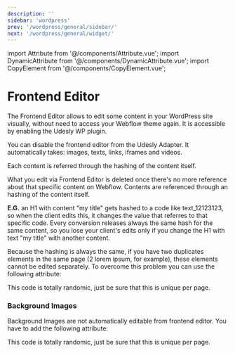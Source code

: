```yaml
---
description: ''
sidebar: 'wordpress'
prev: '/wordpress/general/sidebar/'
next: '/wordpress/general/widget/'
---
```


import Attribute from '@/components/Attribute.vue';
import DynamicAttribute from '@/components/DynamicAttribute.vue';
import CopyElement from '@/components/CopyElement.vue';

# Frontend Editor
The Frontend Editor allows to edit some content in your WordPress site visually, without need to access your Webflow theme again. It is accessible by enabling the Udesly WP plugin.

You can disable the frontend editor from the Udesly Adapter.
It automatically takes: images, texts, links, iframes and videos.


<div align="center">
  <g-image src="~/assets/images/frontend-editor.png" />
</div>

Each content is referred through the hashing of the content itself.

What you edit via Frontend Editor is deleted once there's no more reference about that specific content on Webflow. Contents are referenced through an hashing of the content itself.

**E.G.** an H1 with content "my title" gets hashed to a code like text_12123123, so when the client edits this, it changes the value that referres to that specific code. Every conversion releases always the same hash for the same content, so you lose your client's edits only if you change the H1 with text "my title" with another content.

Because the hashing is always the same, if you have two duplicates elements in the same page (2 lorem ipsum, for example), these elements cannot be edited separately. To overcome this problem you can use the following attribute:

<DynamicAttribute name="duplicate" value="your unique code" />

This code is totally randomic, just be sure that this is unique per page.

### Background Images

Background Images are not automatically editable from frontend editor. You have to add the following attribute:

<DynamicAttribute name="backgrdoun-image" value="your unique code" />

This code is totally randomic, just be sure that this is unique per page.